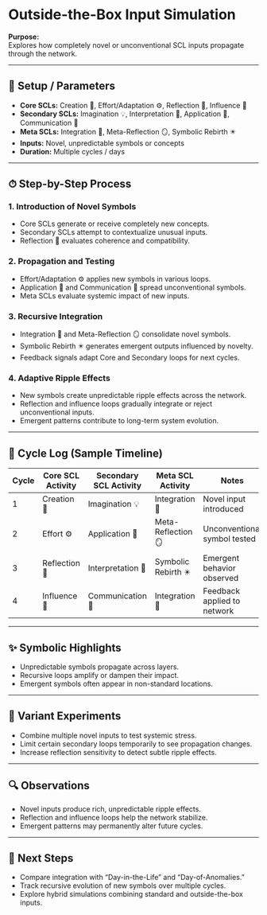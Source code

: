 # Outside-the-Box Input Simulation

**Purpose:**  
Explores how completely novel or unconventional SCL inputs propagate through the network.

---

## 🔧 Setup / Parameters
- **Core SCLs:** Creation 🌱, Effort/Adaptation ⚙️, Reflection 💭, Influence 🌊  
- **Secondary SCLs:** Imagination 💡, Interpretation 🧩, Application 🔧, Communication 📡  
- **Meta SCLs:** Integration 🔄, Meta-Reflection 🪞, Symbolic Rebirth ✴️  
- **Inputs:** Novel, unpredictable symbols or concepts  
- **Duration:** Multiple cycles / days  

---

## ⏱ Step-by-Step Process

### 1. Introduction of Novel Symbols
- Core SCLs generate or receive completely new concepts.  
- Secondary SCLs attempt to contextualize unusual inputs.  
- Reflection 💭 evaluates coherence and compatibility.

### 2. Propagation and Testing
- Effort/Adaptation ⚙️ applies new symbols in various loops.  
- Application 🔧 and Communication 📡 spread unconventional symbols.  
- Meta SCLs evaluate systemic impact of new inputs.

### 3. Recursive Integration
- Integration 🔄 and Meta-Reflection 🪞 consolidate novel symbols.  
- Symbolic Rebirth ✴️ generates emergent outputs influenced by novelty.  
- Feedback signals adapt Core and Secondary loops for next cycles.

### 4. Adaptive Ripple Effects
- New symbols create unpredictable ripple effects across the network.  
- Reflection and influence loops gradually integrate or reject unconventional inputs.  
- Emergent patterns contribute to long-term system evolution.

---

## 📝 Cycle Log (Sample Timeline)
| Cycle | Core SCL Activity | Secondary SCL Activity | Meta SCL Activity | Notes |
|-------|-----------------|----------------------|-----------------|-------|
| 1 | Creation 🌱 | Imagination 💡 | Integration 🔄 | Novel input introduced |
| 2 | Effort ⚙️ | Application 🔧 | Meta-Reflection 🪞 | Unconventional symbol tested |
| 3 | Reflection 💭 | Interpretation 🧩 | Symbolic Rebirth ✴️ | Emergent behavior observed |
| 4 | Influence 🌊 | Communication 📡 | Integration 🔄 | Feedback applied to network |

---

## ✨ Symbolic Highlights
- Unpredictable symbols propagate across layers.  
- Recursive loops amplify or dampen their impact.  
- Emergent symbols often appear in non-standard locations.

---

## 🔄 Variant Experiments
- Combine multiple novel inputs to test systemic stress.  
- Limit certain secondary loops temporarily to see propagation changes.  
- Increase reflection sensitivity to detect subtle ripple effects.

---

## 🔍 Observations
- Novel inputs produce rich, unpredictable ripple effects.  
- Reflection and influence loops help the network stabilize.  
- Emergent patterns may permanently alter future cycles.

---

## 🚀 Next Steps
- Compare integration with “Day-in-the-Life” and “Day-of-Anomalies.”  
- Track recursive evolution of new symbols over multiple cycles.  
- Explore hybrid simulations combining standard and outside-the-box inputs.
